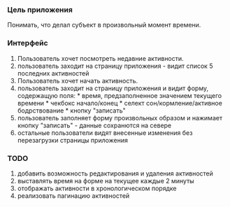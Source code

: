 ### Цель приложения ###
Понимать, что делал субъект в произвольный момент времени.

### Интерфейс ###
1. Пользователь хочет посмотреть недавние активности.
  1. пользователь заходит на страницу приложения - видит список 5 последних
 активностей
2. Пользователь хочет начать активность.
  1. пользователь заходит на страницу приложения и видит форму, содержащую поля:
    * время, предзаполненное значением текущего времени
    * чекбокс начало/конец
    * селект сон/кормление/активное бодрствование
    * кнопку "записать"
  2. пользователь заполняет форму произвольных образом и нажимает кнопку "записать" -
 данные сохранются на севере
  3. остальные пользователи видят внесенные изменения без перезагрузки страницы
 приложения

### TODO ###
1. добавить возможность редактирования и удаления активностей
2. выставлять время на форме на текущее каждые 2 минуты
3. отображать активности в хронологическом порядке
4. реализовать пагинацию активностей
